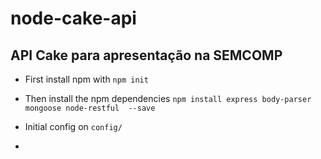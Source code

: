 # node-cake-api
## API Cake para apresentação na SEMCOMP

- First install npm with `npm init`

- Then install the npm dependencies `npm install express body-parser mongoose node-restful  --save`

- Initial config on `config/`

- 
